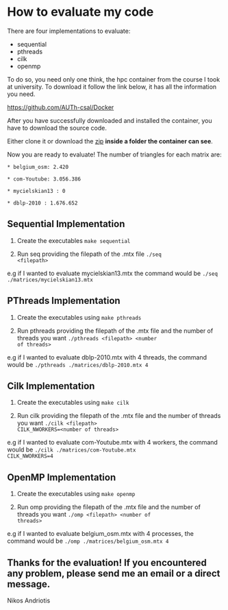 # How to evaluate my code

There are four implementations to evaluate:

* sequential
* pthreads
* cilk
* openmp

To do so, you need only one think, the hpc container from the course I took at university. To download it follow the link below, it has all the information you need.

https://github.com/AUTh-csal/Docker

After you have successfully downloaded and installed the container, you have to download the source code.

Either clone it or download the [zip](https://github.com/andriotis/pds-assignment-1/archive/refs/heads/main.zip) <strong>inside a folder the container can see</strong>.

Now you are ready to evaluate! The number of triangles for each matrix are:
```
* belgium_osm: 2.420

* com-Youtube: 3.056.386

* mycielskian13 : 0
  
* dblp-2010 : 1.676.652
```
## Sequential Implementation

1. Create the executables <code>make sequential</code>

2. Run seq providing the filepath of the .mtx file <code>./seq \<filepath\></code>

e.g if I wanted to evaluate mycielskian13.mtx the command would be <code>./seq ./matrices/mycielskian13.mtx</code>

## PThreads Implementation

1. Create the executables using <code>make pthreads</code>

2. Run pthreads providing the filepath of the .mtx file and the number of threads you want <code>./pthreads \<filepath\> \<number of threads\></code>

e.g if I wanted to evaluate dblp-2010.mtx with 4 threads, the command would be <code>./pthreads ./matrices/dblp-2010.mtx 4</code>

## Cilk Implementation

1. Create the executables using <code>make cilk</code>

2. Run cilk providing the filepath of the .mtx file and the number of threads you want <code>./cilk \<filepath\> CILK_NWORKERS=\<number of threads\></code>

e.g if I wanted to evaluate com-Youtube.mtx with 4 workers, the command would be <code>./cilk ./matrices/com-Youtube.mtx CILK_NWORKERS=4</code>

## OpenMP Implementation

1. Create the executables using <code>make openmp</code>

2. Run omp providing the filepath of the .mtx file and the number of threads you want <code>./omp \<filepath\> \<number of threads\></code>

e.g if I wanted to evaluate belgium_osm.mtx with 4 processes, the command would be <code>./omp ./matrices/belgium_osm.mtx 4</code>

## Thanks for the evaluation! If you encountered any problem, please send me an email or a direct message.

Nikos Andriotis
